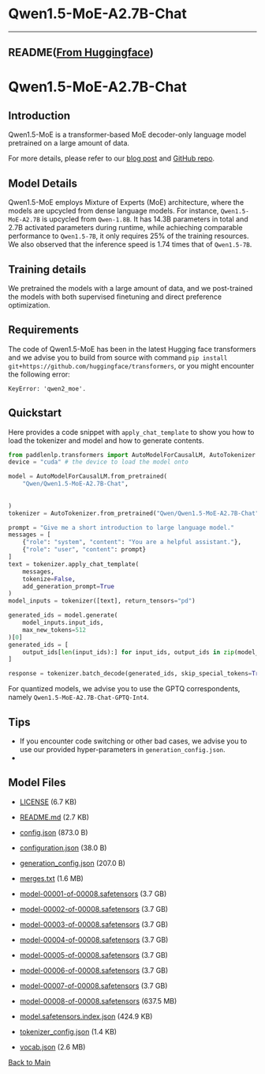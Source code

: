 
# Qwen1.5-MoE-A2.7B-Chat
---


## README([From Huggingface](https://huggingface.co/Qwen/Qwen1.5-MoE-A2.7B-Chat))



# Qwen1.5-MoE-A2.7B-Chat


## Introduction

Qwen1.5-MoE is a transformer-based MoE decoder-only language model pretrained on a large amount of data. 

For more details, please refer to our [blog post](https://qwenlm.github.io/blog/qwen-moe/) and [GitHub repo](https://github.com/QwenLM/Qwen1.5).

## Model Details
Qwen1.5-MoE employs Mixture of Experts (MoE) architecture, where the models are upcycled from dense language models. For instance, `Qwen1.5-MoE-A2.7B` is upcycled from `Qwen-1.8B`. It has 14.3B parameters in total and 2.7B activated parameters during runtime, while achieching comparable performance to `Qwen1.5-7B`, it only requires 25% of the training resources. We also observed that the inference speed is 1.74 times that of `Qwen1.5-7B`.

## Training details
We pretrained the models with a large amount of data, and we post-trained the models with both supervised finetuning and direct preference optimization. 

## Requirements
The code of Qwen1.5-MoE has been in the latest Hugging face transformers and we advise you to build from source with command `pip install git+https://github.com/huggingface/transformers`, or you might encounter the following error:
```
KeyError: 'qwen2_moe'.
```

## Quickstart

Here provides a code snippet with `apply_chat_template` to show you how to load the tokenizer and model and how to generate contents.

```python
from paddlenlp.transformers import AutoModelForCausalLM, AutoTokenizer
device = "cuda" # the device to load the model onto

model = AutoModelForCausalLM.from_pretrained(
    "Qwen/Qwen1.5-MoE-A2.7B-Chat",
    
    
)
tokenizer = AutoTokenizer.from_pretrained("Qwen/Qwen1.5-MoE-A2.7B-Chat")

prompt = "Give me a short introduction to large language model."
messages = [
    {"role": "system", "content": "You are a helpful assistant."},
    {"role": "user", "content": prompt}
]
text = tokenizer.apply_chat_template(
    messages,
    tokenize=False,
    add_generation_prompt=True
)
model_inputs = tokenizer([text], return_tensors="pd")

generated_ids = model.generate(
    model_inputs.input_ids,
    max_new_tokens=512
)[0]
generated_ids = [
    output_ids[len(input_ids):] for input_ids, output_ids in zip(model_inputs.input_ids, generated_ids)
]

response = tokenizer.batch_decode(generated_ids, skip_special_tokens=True)[0]
```

For quantized models, we advise you to use the GPTQ correspondents, namely `Qwen1.5-MoE-A2.7B-Chat-GPTQ-Int4`.


## Tips

* If you encounter code switching or other bad cases, we advise you to use our provided hyper-parameters in `generation_config.json`.
* 



## Model Files

- [LICENSE](https://paddlenlp.bj.bcebos.com/models/community/Qwen/Qwen1.5-MoE-A2.7B-Chat/LICENSE) (6.7 KB)

- [README.md](https://paddlenlp.bj.bcebos.com/models/community/Qwen/Qwen1.5-MoE-A2.7B-Chat/README.md) (2.7 KB)

- [config.json](https://paddlenlp.bj.bcebos.com/models/community/Qwen/Qwen1.5-MoE-A2.7B-Chat/config.json) (873.0 B)

- [configuration.json](https://paddlenlp.bj.bcebos.com/models/community/Qwen/Qwen1.5-MoE-A2.7B-Chat/configuration.json) (38.0 B)

- [generation_config.json](https://paddlenlp.bj.bcebos.com/models/community/Qwen/Qwen1.5-MoE-A2.7B-Chat/generation_config.json) (207.0 B)

- [merges.txt](https://paddlenlp.bj.bcebos.com/models/community/Qwen/Qwen1.5-MoE-A2.7B-Chat/merges.txt) (1.6 MB)

- [model-00001-of-00008.safetensors](https://paddlenlp.bj.bcebos.com/models/community/Qwen/Qwen1.5-MoE-A2.7B-Chat/model-00001-of-00008.safetensors) (3.7 GB)

- [model-00002-of-00008.safetensors](https://paddlenlp.bj.bcebos.com/models/community/Qwen/Qwen1.5-MoE-A2.7B-Chat/model-00002-of-00008.safetensors) (3.7 GB)

- [model-00003-of-00008.safetensors](https://paddlenlp.bj.bcebos.com/models/community/Qwen/Qwen1.5-MoE-A2.7B-Chat/model-00003-of-00008.safetensors) (3.7 GB)

- [model-00004-of-00008.safetensors](https://paddlenlp.bj.bcebos.com/models/community/Qwen/Qwen1.5-MoE-A2.7B-Chat/model-00004-of-00008.safetensors) (3.7 GB)

- [model-00005-of-00008.safetensors](https://paddlenlp.bj.bcebos.com/models/community/Qwen/Qwen1.5-MoE-A2.7B-Chat/model-00005-of-00008.safetensors) (3.7 GB)

- [model-00006-of-00008.safetensors](https://paddlenlp.bj.bcebos.com/models/community/Qwen/Qwen1.5-MoE-A2.7B-Chat/model-00006-of-00008.safetensors) (3.7 GB)

- [model-00007-of-00008.safetensors](https://paddlenlp.bj.bcebos.com/models/community/Qwen/Qwen1.5-MoE-A2.7B-Chat/model-00007-of-00008.safetensors) (3.7 GB)

- [model-00008-of-00008.safetensors](https://paddlenlp.bj.bcebos.com/models/community/Qwen/Qwen1.5-MoE-A2.7B-Chat/model-00008-of-00008.safetensors) (637.5 MB)

- [model.safetensors.index.json](https://paddlenlp.bj.bcebos.com/models/community/Qwen/Qwen1.5-MoE-A2.7B-Chat/model.safetensors.index.json) (424.9 KB)

- [tokenizer_config.json](https://paddlenlp.bj.bcebos.com/models/community/Qwen/Qwen1.5-MoE-A2.7B-Chat/tokenizer_config.json) (1.4 KB)

- [vocab.json](https://paddlenlp.bj.bcebos.com/models/community/Qwen/Qwen1.5-MoE-A2.7B-Chat/vocab.json) (2.6 MB)


[Back to Main](../../)